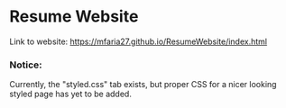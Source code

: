 # Resume Website

Link to website: https://mfaria27.github.io/ResumeWebsite/index.html

### Notice:
Currently, the "styled.css" tab exists, but proper CSS for a nicer looking styled page has yet to be added.
